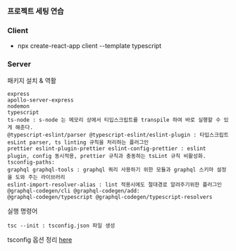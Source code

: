 ### 프로젝트 세팅 연습

### Client

- npx create-react-app client --template typescript

### Server

패키지 설치 & 역활

    express
    apollo-server-express
    nodemon
    typescript
    ts-node : s-node 는 메모리 상에서 티입스크립트를 transpile 하여 바로 실행할 수 있게 해준다.
    @typescript-eslint/parser @typescript-eslint/eslint-plugin : 타입스크립트 esLint parser, ts linting 규칙을 처리하는 플러그인
    prettier eslint-plugin-prettier eslint-config-prettier : eslint plugin, config 동시적용, prettier 규칙과 충동하는 tsLint 규칙 비활성화.
    tsconfig-paths:
    graphql graphql-tools : graphql 쿼리 사용하기 위한 모듈과 graphql 스키마 설정을 도와 주는 라이브러리
    eslint-import-resolver-alias : lint 적용시에도 절대경로 알려주기위한 플러그인
    @graphql-codegen/cli @graphql-codegen/add:
    @graphql-codegen/typescript @graphql-codegen/typescript-resolvers

실행 명령어

    tsc --init : tsconfig.json 파일 생성

tsconfig 옵션 정리
[here](https://geonlee.tistory.com/214)
